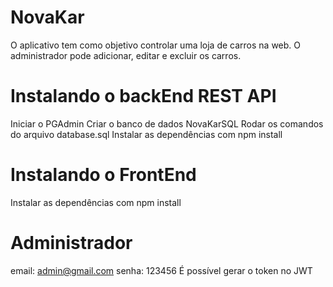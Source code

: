 # NovaKar
O aplicativo tem como objetivo controlar uma loja de carros na web.
O administrador pode adicionar, editar e excluir os carros.

# Instalando o backEnd REST API
Iniciar o PGAdmin
Criar o banco de dados NovaKarSQL
Rodar os comandos do arquivo database.sql
Instalar as dependências com npm install

# Instalando o FrontEnd
Instalar as dependências com npm install

# Administrador
email: admin@gmail.com
senha: 123456
É possível gerar o token no JWT
